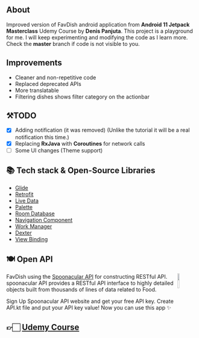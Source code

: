 About
---
Improved version of FavDish android application from __Android 11 Jetpack Masterclass__ Udemy Course by __Denis Panjuta__.
This project is a playground for me. I will keep experimenting and modifying the code as I learn more.
Check the __master__ branch if code is not visible to you.

Improvements
---
- Cleaner and non-repetitive code
- Replaced deprecated APIs
- More translatable
- Filtering dishes shows filter category on the actionbar

⚒️TODO
---
- [x] Adding notification (it was removed) (Unlike the tutorial it will be a real notification this time.)
- [x] Replacing __RxJava__ with __Coroutines__ for network calls
- [ ] Some UI changes (Theme support)

📚 Tech stack & Open-Source Libraries
---
- [Glide](https://github.com/bumptech/glide)
- [Retrofit](https://square.github.io/retrofit/)
- [Live Data](https://developer.android.com/topic/libraries/architecture/livedata)
- [Palette](https://developer.android.com/training/material/palette-colors)
- [Room Database](https://developer.android.com/training/data-storage/room)
- [Navigation Component](https://developer.android.com/guide/navigation/navigation-getting-started)
- [Work Manager](https://developer.android.com/topic/libraries/architecture/workmanager)
- [Dexter](https://github.com/Karumi/Dexter)
- [View Binding](https://developer.android.com/topic/libraries/view-binding)

🍽 Open API
---
<img src="https://user-images.githubusercontent.com/47380312/131144132-69a3ad3e-1eb7-4056-8121-269296776e6c.png" align = "right" width="10%"/>

FavDish using the [Spoonacular API](https://spoonacular.com/food-api) for constructing RESTful API.
spoonacular API provides a RESTful API interface to highly detailed objects built from thousands of lines of data related to Food.

Sign Up Spoonacular API website and get your free API key. Create API.kt file and put your API key value! Now you can use this app ✨

## 👉🏻 [Udemy Course](https://www.udemy.com/course/android-jetpack-masterclass/)
